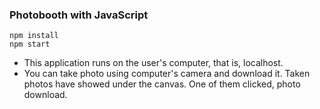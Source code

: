 ### Photobooth with JavaScript

```
npm install
npm start 

```

- This application runs on the user's computer, that is, localhost.
- You can take photo using computer's camera and download it. Taken photos have showed under the canvas. One of them clicked, photo download.